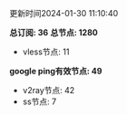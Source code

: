 更新时间2024-01-30 11:10:40

**总订阅: 36**
**总节点: 1280**
- vless节点: 11

**google ping有效节点: 49**
- v2ray节点: 42
- ss节点: 7
